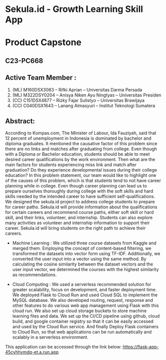 # Sekula.id - Growth Learning Skill App
# Product Capstone

## C23-PC668
## Active Team Member	:
1.	(ML)  M160DSX3083 – Rifki Aprian – Universitas Darma Persada
2.	(ML)  M322DSY0204 – Anisya Niken Ayu Ningtyas – Universitas Presiden
3.	(CC)  C151DSX4877   – Rizky Fajar Sulistyo – Universitas Brawijaya
4.	(CC)  C040DSX1643 – Lanang Almasyuri – Institut Teknologi Sumatera


## Abstract:

According to Kompas.com, The Minister of Labour, Ida Fauziyah, said that 12 percent of unemployment in Indonesia is dominated by bachelor and diploma graduates. It mentioned the causative factor of this problem since there are no links and matches after graduating from college. Even though with a Diploma or Bachelor education, students should be able to meet desired career qualifications by the work environment. Then what are the main factors for students experiencing miss link and match after graduation? Do they experience developmental issues during their college education? In this problem statement, our team would like to highlight one of the causes of this problem, which is that students tend to not have career planning while in college. Even though career planning can lead us to prepare ourselves thoroughly during college with the soft skills and hard skills needed by the intended career to have sufficient self-qualifications. We designed the sekula.id project to address college students to prepare for career paths. Sekula.id will provide information about the qualifications for certain careers and recommend course paths, either soft skill or hard skill, and their links, volunteer, and internship. Students can also explore many activities as volunteer and internship information to support their career. Sekula.id will bring students on the right path to achieve their careers.

* Machine Learning :
We utilized three course datasets from Kaggle and merged them. Employing the concept of content-based filtering, we transformed the datasets into vector form using TF-IDF. Additionally, we converted the user input into a vector using the same method. By calculating the cosine similarity between the dataset vectors and the user input vector, we determined the courses with the highest similarity as recommendations.

* Cloud Computing :
We used a serverless recommended solution for greater scalability, focus on development, and faster deployment time. We deployed Flask to Cloud Run and used Cloud SQL to implement the MySQL database. We also developed routing, request, response and other features to do various web app management using Flask with this cloud run. We also set up cloud storage buckets to store machine learning files and data. We set up the CI/CD pipeline using github, cloud build, and google container registry so that it can be easily accessed and used by the Cloud Run service. And finally Deploy Flask containers to Cloud Run, so that web applications can be run automatically and scalably in a serverless environment.

This application can be accessed through the link below:
https://flask-app-45cyhhvmdq-et.a.run.app



